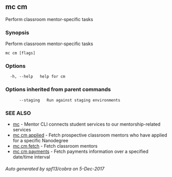 ## mc cm

Perform classroom mentor-specific tasks

### Synopsis


Perform classroom mentor-specific tasks

```
mc cm [flags]
```

### Options

```
  -h, --help   help for cm
```

### Options inherited from parent commands

```
      --staging   Run against staging environments
```

### SEE ALSO
* [mc](mc.md)	 - Mentor CLI connects student services to our mentorship-related services
* [mc cm applied](mc_cm_applied.md)	 - Fetch prospective classroom mentors who have applied for a specific Nanodegree
* [mc cm fetch](mc_cm_fetch.md)	 - Fetch classroom mentors
* [mc cm payments](mc_cm_payments.md)	 - Fetch payments information over a specified date/time interval

###### Auto generated by spf13/cobra on 5-Dec-2017
